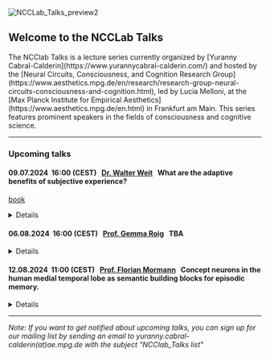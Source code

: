 
![NCCLab_Talks_preview2](https://github.com/NCCLabMPI/NCCLab-Talks/assets/154814530/2e4b5b0c-d9b1-41d6-82aa-2c7d0554228b)


## Welcome to the NCCLab Talks

<p> The NCClab Talks is a lecture series currently organized by [Yuranny Cabral-Calderin](https://www.yurannycabral-calderin.com/) and hosted by the [Neural Circuits, Consciousness, and Cognition Research Group](https://www.aesthetics.mpg.de/en/research/research-group-neural-circuits-consciousness-and-cognition.html), led by Lucia Melloni, at the [Max Planck Institute for Empirical Aesthetics](https://www.aesthetics.mpg.de/en.html) in Frankfurt am Main. This series features prominent speakers in the fields of consciousness and cognitive science.</p>


------------




### Upcoming talks



#### 09.07.2024      &nbsp;16:00 (CEST)   &nbsp; [Dr. Walter Weit](https://walterveit.com/about/)          &nbsp; What are the adaptive benefits of subjective experience?
[book](https://www.routledge.com/A-Philosophy-for-the-Science-of-Animal-Consciousness/Veit/p/book/9781032343617/)
<details>

<p align="justify"> Abstract: The so-called emergence of a science of consciousness in the 1990s has at best been a science of human consciousness. This talk aims to advance a true Darwinian science of consciousness in which its evolutionary origin, function, and phylogenetic diversity are moved from the field’s periphery to its very centre, thus enabling us to integrate consciousness into an evolutionary view of life. Accordingly, this book has two objectives: (i) to argue for the need and possibility of an evolutionary bottom-up approach that addresses the problem of consciousness in terms of the evolutionary origins of a new ecological lifestyle that made consciousness worth having and (ii) to articulate a thesis and beginnings of a theory of the place of consciousness as a complex evolved phenomenon in nature that can help us to answer the question of what it is like to be a bat, an octopus, or a crow.</p>
 
<p> Venue: online.<br />  
zoom link: https://tinyurl.com/NCCLAB-WALTER-VEIT</p>
<br />
</details>

#### 06.08.2024      &nbsp;16:00 (CEST)   &nbsp; [Prof. Gemma Roig](https://www.cvai.cs.uni-frankfurt.de/team.html)          &nbsp; TBA
<details>

<p align="justify"> Abstract: TBA</p>
 
<p>Venue: Max Planck Institute for Empirical Aesthetics, room 416-419,<br />  
Grüneburgweg 14<br />  
60322 Frankfurt am Main<br />  
Germany.<br />  
<br /> 
zoom link: https://tinyurl.com/NCCLAB-GEMMA-ROIG</p>
<br />
</details>

#### 12.08.2024      &nbsp;11:00 (CEST)   &nbsp; [Prof. Florian Mormann](https://www.ukbonn.de/en/epileptology/workgroups/mormann-workgroup-cognitive-und-clinical-neurophysiology/)    &nbsp; Concept neurons in the human medial temporal lobe as semantic building blocks for episodic memory.
<details>

<p align="justify"> Abstract: The human medial temporal lobe contains neurons that respond selectively to the semantic contents of a presented stimulus. These "concept cells" may respond to very different pictures of a given person and even to their written and spoken name. Their response latency is far longer than necessary for object recognition, they follow subjective, conscious perception, and they are found in brain regions that are crucial for declarative memory formation. It has thus been hypothesized that they may represent the semantic "building blocks" of episodic memories. 
In this talk I will present data from single unit recordings in the hippocampus, entorhinal cortex, parahippocampal cortex, and amygdala during paradigms involving object recognition and perception as well as encoding and consolidation of episodic memories in order to characterize the role of concept cells in these cognitive functions.</p>

<p>Venue: Max Planck Institute for Empirical Aesthetics, room 416-419,<br />  
Grüneburgweg 14<br />  
60322 Frankfurt am Main<br />  
Germany.<br />  
<br /> 
zoom link: https://tinyurl.com/NCCLAB-FLORIAN-MORMANN</p>
<br />
</details>




--------------------------------
_Note: If you want to get notified about upcoming talks, you can sign up for our mailing list by sending an email to 
yuranny.cabral-calderin(at)ae.mpg.de with the subject "NCClab_Talks list"_
